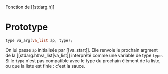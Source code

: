 Fonction de [[stdarg.h]]

# Prototype
```C
type va_arg(va_list ap, type);
```

On lui passe `ap` initialisée par [[va_start]]. Elle renvoie le prochain argment de la [[stdarg.h#va_list|va_list]] interprété comme une variable de type `type`.
Si le `type` n'est pas compatible avec le type du prochain élèment de la liste, ou que la liste est finie : c'est la sauce.